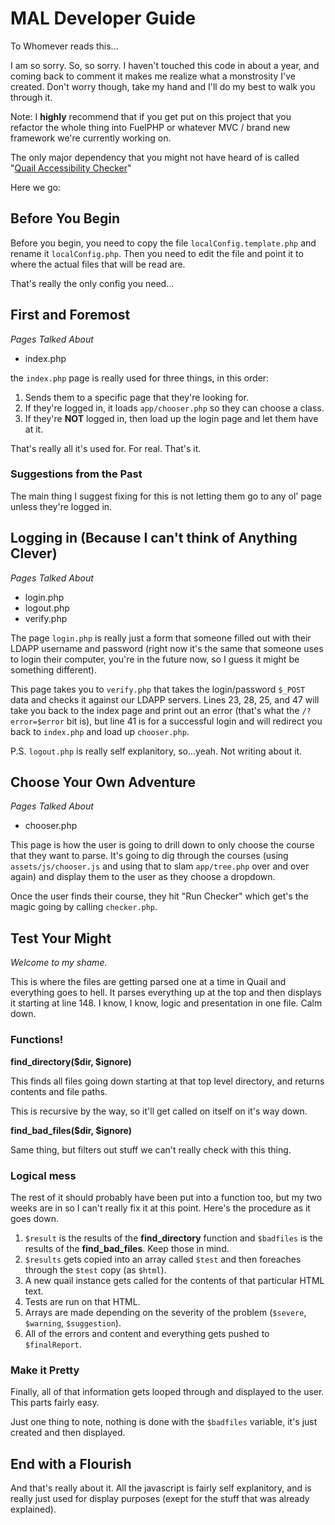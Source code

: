 # MAL Developer Guide

To Whomever reads this...

I am so sorry. So, so sorry. I haven't touched this code in about a year, and coming back to comment it makes me realize what a monstrosity I've created. Don't worry though, take my hand and I'll do my best to walk you through it.

Note: I __highly__ recommend that if you get put on this project that you refactor the whole thing into FuelPHP or whatever MVC / brand new framework we're currently working on.

The only major dependency that you might not have heard of is called "[Quail Accessibility Checker](https://code.google.com/p/quail-lib/)"

Here we go:

## Before You Begin

Before you begin, you need to copy the file `localConfig.template.php` and rename it `localConfig.php`. Then you need to edit the file and point it to where the actual files that will be read are.

That's really the only config you need...

## First and Foremost

_Pages Talked About_

* index.php

the `index.php` page is really used for three things, in this order:

1. Sends them to a specific page that they're looking for.
2. If they're logged in, it loads `app/chooser.php` so they can choose a class.
3. If they're __NOT__ logged in, then load up the login page and let them have at it.

That's really all it's used for. For real. That's it.

### Suggestions from the Past

The main thing I suggest fixing for this is not letting them go to any ol' page unless they're logged in.

## Logging in (Because I can't think of Anything Clever)

_Pages Talked About_

* login.php
* logout.php
* verify.php

The page `login.php` is really just a form that someone filled out with their LDAPP username and password (right now it's the same that someone uses to login their computer, you're in the future now, so I guess it might be something different).

This page takes you to `verify.php` that takes the login/password `$_POST` data and checks it against our LDAPP servers. Lines 23, 28, 25, and 47 will take you back to the index page and print out an error (that's what the `/?error=$error` bit is), but line 41 is for a successful login and will redirect you back to `index.php` and load up `chooser.php`.

P.S. `logout.php` is really self explanitory, so...yeah. Not writing about it.

## Choose Your Own Adventure

_Pages Talked About_

* chooser.php

This page is how the user is going to drill down to only choose the course that they want to parse. It's going to dig through the courses (using `assets/js/chooser.js` and using that to slam `app/tree.php` over and over again) and display them to the user as they choose a dropdown.

Once the user finds their course, they hit "Run Checker" which get's the magic going by calling `checker.php`.

## Test Your Might

_Welcome to my shame._

This is where the files are getting parsed one at a time in Quail and everything goes to hell. It parses everything up at the top and then displays it starting at line 148. I know, I know, logic and presentation in one file. Calm down.

### Functions!

__find\_directory($dir, $ignore)__

This finds all files going down starting at that top level directory, and returns contents and file paths.

This is recursive by the way, so it'll get called on itself on it's way down.

__find\_bad\_files($dir, $ignore)__

Same thing, but filters out stuff we can't really check with this thing.

### Logical mess

The rest of it should probably have been put into a function too, but my two weeks are in so I can't really fix it at this point. Here's the procedure as it goes down.

1. `$result` is the results of the __find\_directory__ function and `$badfiles` is the results of the __find\_bad\_files__. Keep those in mind.
2. `$results` gets copied into an array called `$test` and then foreaches through the `$test` copy (as `$html`).
3. A new quail instance gets called for the contents of that particular HTML text.
4. Tests are run on that HTML.
5. Arrays are made depending on the severity of the problem (`$severe`, `$warning`, `$suggestion`).
6. All of the errors and content and everything gets pushed to `$finalReport`.

### Make it Pretty

Finally, all of that information gets looped through and displayed to the user. This parts fairly easy.

Just one thing to note, nothing is done with the `$badfiles` variable, it's just created and then displayed.

## End with a Flourish

And that's really about it. All the javascript is fairly self explanitory, and is really just used for display purposes (exept for the stuff that was already explained).














